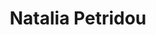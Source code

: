 ---
title: "Natalia Petridou"
presenter_id: natalia_petridou
position: Graduate Student
start_date: 1999
end_date: 2005
email: 
phone: 
photo: assets/images/
status: former
layout: member 
---